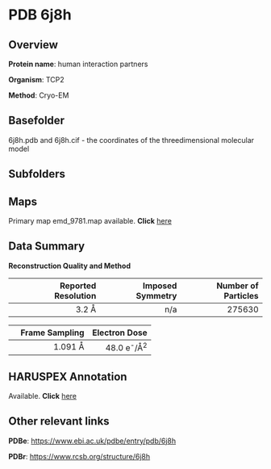 # PDB 6j8h

## Overview

**Protein name**: human interaction partners

**Organism**: TCP2

**Method**: Cryo-EM

## Basefolder

6j8h.pdb and 6j8h.cif - the coordinates of the threedimensional molecular model

## Subfolders









## Maps

Primary map emd_9781.map available. **Click** [here](ftp://ftp.wwpdb.org/pub/emdb/structures/EMD-9781/map/) 

## Data Summary
**Reconstruction Quality and Method**

|   | Reported Resolution | Imposed Symmetry | Number of Particles |
|---|-------------:|----------------:|--------------:|
|   |3.2 Å|n/a|275630|

|   | Frame Sampling | Electron Dose |
|---|-------------:|----------------:|
|   |1.091 Å|48.0 e<sup>-</sup>/Å<sup>2</sup>|

## HARUSPEX Annotation

Available. **Click** [here](https://zenodo.org/record/3820209)

## Other relevant links 
**PDBe**:  https://www.ebi.ac.uk/pdbe/entry/pdb/6j8h
 
**PDBr**: https://www.rcsb.org/structure/6j8h 
